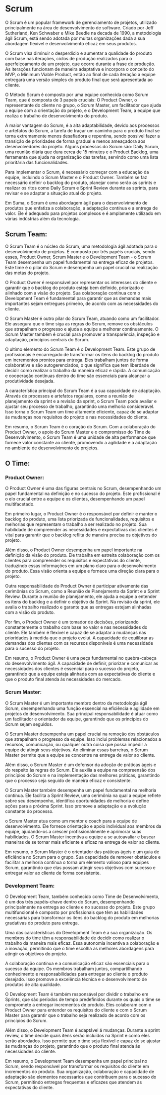# Scrum
O Scrum é um popular framework de gerenciamento de projetos, utilizado principalmente na área de desenvolvimento de software. Criado por Jeff Sutherland, Ken Schwaber e Mike Beedle na decada de 1990, a metodologia ágil Scrum, está sendo adotada por muitas organizações dada a sua abordagem flexível e desenvolvimento eficaz em seus produtos.
 
O Scrum visa diminuir o desperdicio e aumentar a qualidade do produto com base nas iterações, ciclos de produção realizados para o aperfeiçoamento de um projeto, que ocorre durante a frase de produção. As iterações funcionam de maneira adaptativa e incorpora o conceito do MVP, o Minimum Viable Product, então ao final de cada iteração a equipe entregará uma versão simples do produto final que será apresentada ao cliente.
 
O Método Scrum é composto por uma equipe conhecida como Scrum Team, que é composta de 3 papeis cruciais:
O Product Owner, o representante do cliente no grupo, o Scrum Master, um facilitador que ajuda a equipe com a orientação do projeto, e o Development Team, a equipe que realiza o trabalho de desenvolvimento do produto.
 
A maior vantagem do Scrum, é a alta adaptabilidade, devido aos processos e artefatos do Scrum, a tarefa de traçar um caminho para o produto final se torna extremamente menos desafiadora e repentina, sendo possivel fazer a transição de prioridades de forma gradual e menos ameaçadora aos desenvolvedores do projeto. Alguns processos do Scrum são: Daily Scrum, uma reunião diária que dura cerca de 15 minutos e o Product Backlog, uma ferramenta que ajuda na organização das tarefas, servindo como uma lista prioritária das funcionalidades.
 
Para implementar o Scrum, é necessário começar com a educação da equipe, incluindo o Scrum Master e o Product Owner. Também se faz necessário definir o backlog do produto, planejar como serão as sprints e realizar os ritos como Daily Scrum e Sprint Review durante as sprints, para revisar e se adaptar a situação atual do projeto. 
 
Em Suma, o Scrum é uma abordagem ágil para o desenvolvimento de produtos que enfatiza a colaboração, a adaptação contínua e a entrega de valor. Ele é adequado para projetos complexos e é amplamente utilizado em várias indústrias além da tecnologia.

## Scrum Team:
O Scrum Team é o núcleo do Scrum, uma metodologia ágil adotada para o desenvolvimento de projetos. É composto por três papéis cruciais, sendo esses, Product Owner, Scrum Master e o Development Team - o Scrum Team desempenha um papel fundamental na entrega eficaz de projetos. Este time é o pilar do Scrum e desempenha um papel crucial na realização das metas do projeto.
 
O Product Owner é responsável por representar os interesses do cliente e garantir que o backlog do produto esteja bem definido, priorizado e alinhado com a visão do projeto. Sua colaboração contínua com o Development Team é fundamental para garantir que as demandas mais importantes sejam entregues primeiro, de acordo com as necessidades do cliente.
 
O Scrum Master é outro pilar do Scrum Team, atuando como um facilitador. Ele assegura que o time siga as regras do Scrum, remove os obstáculos que atrapalham o progresso e ajuda a equipe a melhorar continuamente. O Scrum Master também é crucial para promover a transparência, inspeção e adaptação, princípios centrais do Scrum.
 
O ultimo elemento do Scrum Team é o Development Team. Este grupo de profissionais é encarregado de transformar os itens do backlog do produto em incrementos prontos para entrega. Eles trabalham juntos de forma colaborativa e são autogerenciados, o que significa que tem liberdade de decidir como realizar o trabalho da maneira eficaz e rápida. A comunicação e cooperação contínuas dentro do time são essenciais para alcançar a produtividade desejada.
 
A característica principal do Scrum Team é a sua capacidade de adaptação. Através de processos e artefatos regulares, como a reunião de planejamento da sprint e a revisão da sprint, o Scrum Team pode avaliar e ajustar seu processo de trabalho, garantindo uma melhoria consideravel. Isso torna o Scrum Team um time altamente eficiente, capaz de se adaptar às mudanças nos requisitos do projeto e nas necessidades do cliente.
 
Em resumo, o Scrum Team é o coração do Scrum. Com a colaboração do Product Owner, o apoio do Scrum Master e o compromisso do Time de Desenvolvimento, o Scrum Team é uma unidade de alta performance que fornece valor constante ao cliente, promovendo a agilidade e a adaptação no ambiente de desenvolvimento de projetos.

## O Time:
### Product Owner:
O Product Owner é uma das figuras centrais no Scrum, desempenhando um papel fundamental na definição e no sucesso do projeto. Este profissional é o elo crucial entre a equipe e os clientes, desempenhando um papel multifacetado.
 
Em primeiro lugar, o Product Owner é o responsável por definir e manter o backlog do produto, uma lista priorizada de funcionalidades, requisitos e melhorias que representam o trabalho a ser realizado no projeto. Sua habilidade de compreender as necessidades e expectativas dos clientes é vital para garantir que o backlog reflita de maneira precisa os objetivos do projeto.
 
Além disso, o Product Owner desempenha um papel importante na definição da visão do produto. Ele trabalha em estreita colaboração com os clientes para compreender os requisitos e expectativas do cliente, traduzindo essas informações em um plano claro para o desenvolvimento do produto. Essa visão orienta a equipe e fornece uma direção clara para o projeto.
 
Outra responsabilidade do Product Owner é participar ativamente das cerimônias do Scrum, como a Reunião de Planejamento da Sprint e a Sprint Review. Durante a reunião de planejamento, ele ajuda a equipe a entender os itens do backlog e a definir o objetivo da Sprint. Na revisão da sprint, ele avalia o trabalho realizado e garante que as entregas estejam alinhadas com a visão do produto.
 
Por fim, o Product Owner é um tomador de decisões, priorizando constantemente o trabalho com base no valor e nas necessidades do cliente. Ele também é flexível e capaz de se adaptar a mudanças nas prioridades à medida que o projeto evolui. A capacidade de equilibrar as demandas dos clientes com os recursos disponíveis é uma necessidade para o sucesso do projeto.
 
Em resumo, o Product Owner é uma peça fundamental no quebra-cabeça do desenvolvimento ágil. A  capacidade de definir, priorizar e comunicar as necessidades dos clientes é essencial para o sucesso do projeto, garantindo que a equipe esteja alinhada com as expectativas do cliente e que o produto final atenda às necessidades do mercado.

### Scrum Master:
O Scrum Master é um importante membro dentro da metodologia ágil Scrum, desempenhando uma função essencial na eficiência e agilidade em projetos de desenvolvimento. Sua principal responsabilidade é atuar como um facilitador e orientador da equipe, garantindo que os princípios do Scrum sejam seguidos.
 
O Scrum Master desempenha um papel crucial na remoção dos obstáculos que atrapalham o progresso da equipe. Isso inclui problemas relacionados a recursos, comunicação, ou qualquer outra coisa que possa impedir a equipe de atingir seus objetivos. Ao eliminar essas barreiras, o Scrum Master permite que a equipe se concentre na entrega de valor ao cliente.
 
Além disso, o Scrum Master é um defensor da adoção de práticas ágeis e do respeito às regras do Scrum. Ele auxilia a equipe na compreensão dos princípios do Scrum e na implementação das melhores práticas, garantindo que o processo seja seguido de maneira eficaz e consistente.
 
O Scrum Master também desempenha um papel fundamental na melhoria contínua. Ele facilita a Sprint Review, uma cerimônia na qual a equipe reflete sobre seu desempenho, identifica oportunidades de melhoria e define ações para a próxima Sprint. Isso promove a adaptação e a evolução constante do processo.
 
o Scrum Master atua como um mentor e coach para a equipe de desenvolvimento. Ele fornece orientação e apoio individual aos membros da equipe, ajudando-os a crescer profissionalmente e aprimorar suas habilidades. O Scrum Master incentiva a equipe a se autoavaliar e buscar maneiras de se tornar mais eficiente e eficaz na entrega de valor ao cliente.
 
Em resumo, o Scrum Master é o orientador das práticas ágeis e um guia de eficiência no Scrum para o grupo. Sua capacidade de remover obstáculos e facilitar a melhoria contínua o torna um elemento valioso para equipes Scrum, garantindo que elas possam atingir seus objetivos com sucesso e entregar valor ao cliente de forma consistente.
 
### Development Team:
O Development Team, também conhecido como Time de Desenvolvimento, é um dos três papéis-chave dentro do Scrum, desempenhando principalmente na entrega ao cliente e no sucesso do projeto. Este grupo multifuncional é composto por profissionais que têm as habilidades necessárias para transformar os itens do backlog do produto em melhorias gradativas do produto para entrega.
 
Uma das características do Development Team é a sua organização. Os membros do time têm a responsabilidade de decidir como realizar o trabalho da maneira mais eficaz. Essa autonomia incentiva a colaboração e a inovação, permitindo que o time escolha as melhores abordagens para atingir os objetivos do projeto.
 
A colaboração contínua e a comunicação eficaz são essenciais para o sucesso da equipe. Os membros trabalham juntos, compartilhando conhecimento e responsabilidades para entregar ao cliente o produto desejado. Isso promove a excelência técnica e o desenvolvimento de produtos de alta qualidade.
 
O Development Team é também responsável por dividir o trabalho em Sprints, que são períodos de tempo predefinidos durante os quais o time se compromete a entregar incrementos de produto. Eles colaboram com o Product Owner para entender os requisitos do cliente e com o Scrum Master para garantir que o trabalho seja realizado de acordo com os princípios do Scrum.
 
Além disso, o Development Team é adaptável á mudanças. Durante a sprint review, o time decide quais itens serão incluídos na Sprint e como eles serão abordados. Isso permite que o time seja flexível e capaz de se ajustar às mudanças do projeto, garantindo que o produto final atenda às necessidades do cliente.
 
Em resumo, o Development Team desempenha um papel principal no Scrum, sendo responsável por transformar os requisitos do cliente em incrementos do produto. Sua organização, colaboração e capacidade de adaptação são elementos necessarios que contribuem para o sucesso do Scrum, permitindo entregas frequentes e eficazes que atendem às expectativas do cliente.

